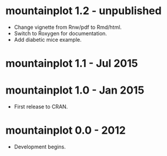 
# mountainplot 1.2 - unpublished

* Change vignette from Rnw/pdf to Rmd/html.
* Switch to Roxygen for documentation.
* Add diabetic mice example.

# mountainplot 1.1 - Jul 2015

# mountainplot 1.0 - Jan 2015

* First release to CRAN.

# mountainplot 0.0 - 2012

* Development begins.
